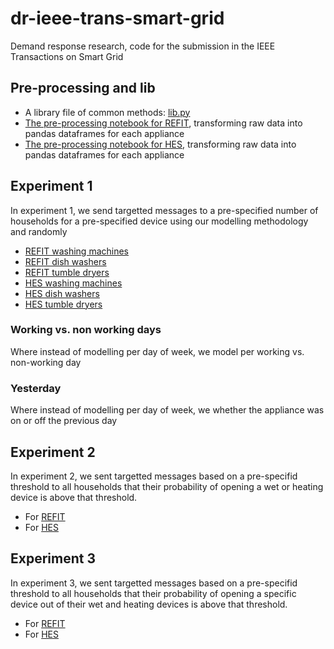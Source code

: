 # dr-ieee-trans-smart-grid

Demand response research, code for the submission in the IEEE Transactions on Smart Grid

## Pre-processing and lib

- A library file of common methods: [lib.py](./lib.py)
- [The pre-processing notebook for REFIT](), transforming raw data into pandas dataframes for each appliance
- [The pre-processing notebook for HES](), transforming raw data into pandas dataframes for each appliance

## Experiment 1

In experiment 1, we send targetted messages to a pre-specified number of households for a pre-specified device using our modelling methodology and randomly

- [REFIT washing machines](./REFIT%20Experiment%201%20-%20Washing%20Machines.ipynb)
- [REFIT dish washers](./REFIT%20Experiment%201%20-%20Dish%20Washers.ipynb)
- [REFIT tumble dryers](./REFIT%20Experiment%201%20-%20Tumble%20Dryers.ipynb)
- [HES washing machines]()
- [HES dish washers]()
- [HES tumble dryers]()

### Working vs. non working days

Where instead of modelling per day of week, we model per working vs. non-working day

### Yesterday

Where instead of modelling per day of week, we whether the appliance was on or off the previous day

## Experiment 2

In experiment 2, we sent targetted messages based on a pre-specifid threshold to all households that their probability of opening a wet or heating device is above that threshold.

- For [REFIT]()
- For [HES]()

## Experiment 3

In experiment 3, we sent targetted messages based on a pre-specifid threshold to all households that their probability of opening a specific device out of their wet and heating devices is above that threshold.

- For [REFIT]()
- For [HES]()
